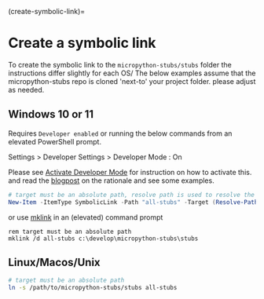(create-symbolic-link)=
# Create a symbolic link
To create the symbolic link to the `micropython-stubs/stubs` folder the instructions differ slightly for each OS/
The below examples assume that the micropython-stubs repo is cloned 'next-to' your project folder.
please adjust as needed.

## Windows 10 or 11
Requires `Developer enabled` or running the below commands from an elevated PowerShell prompt.

Settings > Developer Settings > Developer Mode : On

Please see [Activate Developer Mode](https://docs.microsoft.com/en-us/windows/apps/get-started/enable-your-device-for-development) for instruction on how to activate this.
and read the [blogpost](https://blogs.windows.com/windowsdeveloper/2016/12/02/symlinks-windows-10/) on the rationale and see some examples.

``` powershell
# target must be an absolute path, resolve path is used to resolve the relative path to absolute
New-Item -ItemType SymbolicLink -Path "all-stubs" -Target (Resolve-Path -Path ../micropython-stubs/stubs)
```
or use [mklink](https://docs.microsoft.com/en-us/windows-server/administration/windows-commands/mklink) in an (elevated) command prompt
```
rem target must be an absolute path
mklink /d all-stubs c:\develop\micropython-stubs\stubs
```

## Linux/Macos/Unix

``` sh
# target must be an absolute path
ln -s /path/to/micropython-stubs/stubs all-stubs
```
